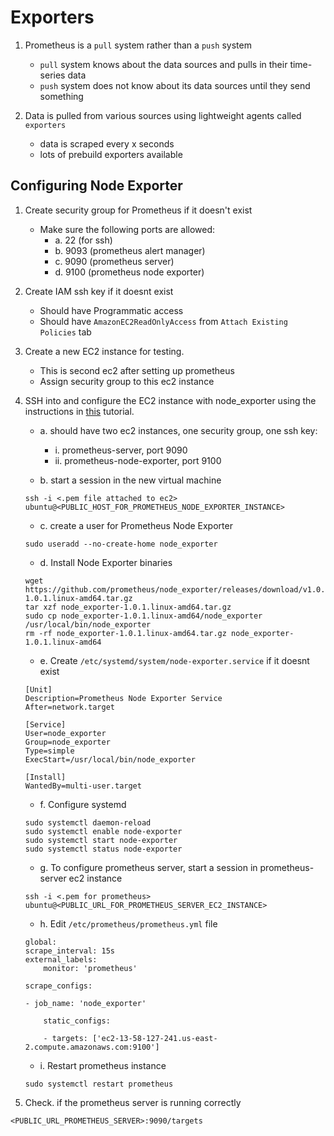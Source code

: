 # Exporters

1. Prometheus is a `pull` system rather than a `push` system
    - `pull` system knows about the data sources and pulls in their time-series data
    - `push` system does not know about its data sources until they send something

2. Data is pulled from various sources using lightweight agents called `exporters`
    - data is scraped every x seconds
    - lots of prebuild exporters available

## Configuring Node Exporter

1. Create security group for Prometheus if it doesn't exist
    - Make sure the following ports are allowed:
        - a. 22 (for ssh)
        - b. 9093 (prometheus alert manager)
        - c. 9090 (prometheus server)
        - d. 9100 (prometheus node exporter)
2. Create IAM ssh key if it doesnt exist
    - Should have Programmatic access
    - Should have `AmazonEC2ReadOnlyAccess` from `Attach Existing Policies` tab 
2. Create a new EC2 instance for testing.
    - This is second ec2 after setting up prometheus
    - Assign security group to this ec2 instance
3. SSH into and configure the EC2 instance with node_exporter using the instructions in [this](https://codewizardly.com/prometheus-on-aws-ec2-part2) tutorial. 
    - a. should have two ec2 instances, one security group, one ssh key:
        - i. prometheus-server, port 9090
        - ii. prometheus-node-exporter, port 9100

    - b. start a session in the new virtual machine

    ```
    ssh -i <.pem file attached to ec2> ubuntu@<PUBLIC_HOST_FOR_PROMETHEUS_NODE_EXPORTER_INSTANCE>
    ```

    - c. create a user for Prometheus Node Exporter

    ```
    sudo useradd --no-create-home node_exporter
    ```

    - d. Install Node Exporter binaries

    ```
    wget https://github.com/prometheus/node_exporter/releases/download/v1.0.1/node_exporter-1.0.1.linux-amd64.tar.gz
    tar xzf node_exporter-1.0.1.linux-amd64.tar.gz
    sudo cp node_exporter-1.0.1.linux-amd64/node_exporter /usr/local/bin/node_exporter
    rm -rf node_exporter-1.0.1.linux-amd64.tar.gz node_exporter-1.0.1.linux-amd64
    ```

    - e. Create `/etc/systemd/system/node-exporter.service` if it doesnt exist

    ```
    [Unit]
    Description=Prometheus Node Exporter Service
    After=network.target

    [Service]
    User=node_exporter
    Group=node_exporter
    Type=simple
    ExecStart=/usr/local/bin/node_exporter

    [Install]
    WantedBy=multi-user.target
    ```

    - f. Configure systemd

    ```
    sudo systemctl daemon-reload
    sudo systemctl enable node-exporter
    sudo systemctl start node-exporter
    sudo systemctl status node-exporter
    ```

    - g. To configure prometheus server, start a session in prometheus-server ec2 instance

    ```
    ssh -i <.pem for prometheus> ubuntu@<PUBLIC_URL_FOR_PROMETHEUS_SERVER_EC2_INSTANCE>
    ```

    - h. Edit `/etc/prometheus/prometheus.yml` file

    ```
    global:
    scrape_interval: 15s
    external_labels:
        monitor: 'prometheus'

    scrape_configs:

    - job_name: 'node_exporter'

        static_configs:

        - targets: ['ec2-13-58-127-241.us-east-2.compute.amazonaws.com:9100']
    ```

    - i. Restart prometheus instance

    ```
    sudo systemctl restart prometheus
    ```

4. Check. if the prometheus server is running correctly

```
<PUBLIC_URL_PROMETHEUS_SERVER>:9090/targets
```

